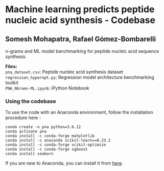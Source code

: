 # Machine learning predicts peptide nucleic acid synthesis - Codebase
## Somesh Mohapatra, Rafael Gómez-Bombarelli
n-grams and ML model benchmarking for peptide nucleic acid sequence synthesis

**Files:**<br>
`pna_dataset.csv`: Peptide nucleic acid synthesis dataset <br>
`regression_hyperopt.py`: Regression model architecture benchmarking toolkit <br>
`PNA_NGrams-ML.ipynb`: iPython Notebook <br>

### Using the codebase
To use the code with an Anaconda environment, follow the installation procedure here - 
```
conda create -n pna python=3.6.12
conda activate pna
conda install -c conda-forge matplotlib
conda install -c anaconda scikit-learn==0.23.2
conda install -c conda-forge scikit-optimize
conda install -c conda-forge xgboost
conda install seaborn
```

If you are new to Anaconda, you can install it from [here](https://www.anaconda.com/).
